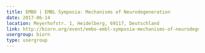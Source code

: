 ```yaml
---
title: EMBO | EMBL Symposia: Mechanisms of Neurodegeneration
date: 2017-06-14
location: Meyerhofstr. 1, Heidelberg, 69117, Deutschland
link: http://biorn.org/event/embo-embl-symposia-mechanisms-of-neurodegeneration/
usergroup: biorn
type: usergroup
---
```


